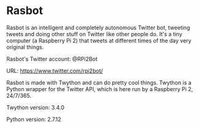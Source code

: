 # Rasbot
Rasbot is an intelligent and completely autonomous Twitter bot, tweeting tweets and doing other stuff on Twitter like other people do. It's a tiny computer (a Raspberry Pi 2) that tweets at different times of the day very original things.


Rasbot's Twitter account: @RPi2Bot

URL: https://www.twitter.com/rpi2bot/


Rasbot is made with Twython and can do pretty cool things. Twython is a Python wrapper for the Twitter API, which is here run by a Raspberry Pi 2, 24/7/365. 


Twython version: 3.4.0

Python version: 2.7.12
